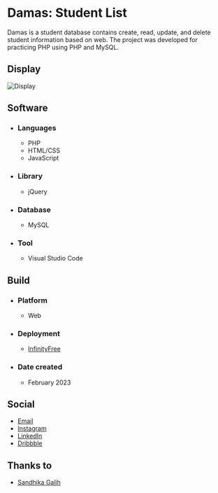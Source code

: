 # Damas: Student List
Damas is a student database contains create, read, update, and delete student information based on web. The project was developed for practicing PHP using PHP and MySQL.

## Display
![Display]()

## Software
- ### Languages
  - PHP
  - HTML/CSS
  - JavaScript

- ### Library
  - jQuery

- ### Database
  - MySQL

- ### Tool
  - Visual Studio Code

## Build
- ### Platform
  - Web

- ### Deployment
  - [InfinityFree](http://damas-luqmanherifa.infinityfreeapp.com)
  
- ### Date created
  - February 2023
  
## Social
  - [Email](mailto:luqmanherifa@gmail.com)
  - [Instagram](https://www.instagram.com/luqmanherifa)
  - [LinkedIn](https://www.linkedin.com/in/luqmanherifa)
  - [Dribbble](https://dribbble.com/luqmanherifa)

## Thanks to
  - [Sandhika Galih](https://www.youtube.com/@sandhikagalihWPU)

